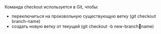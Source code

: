 Команда checkout используется в Git, чтобы:
* переключиться на произвольную существующую ветку (git 
checkout branch-name)
* создать новую ветку от текущей (git checkout -b new-branchname)
